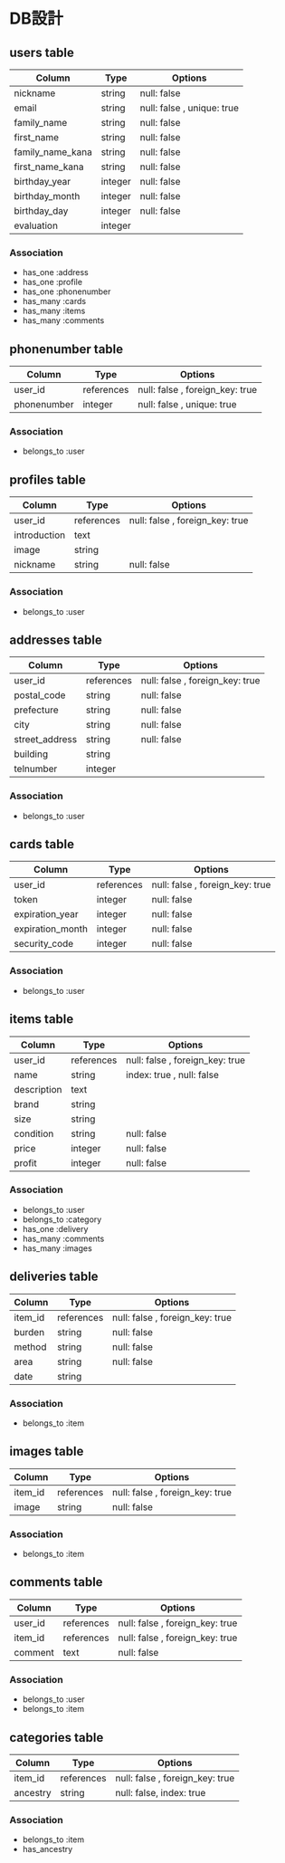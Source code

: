 # DB設計

## users table

|Column|Type|Options|
|------|----|-------|
|nickname|string|null: false|
|email|string|null: false , unique: true|
|family_name|string|null: false|
|first_name|string|null: false|
|family_name_kana|string|null: false|
|first_name_kana|string|null: false|
|birthday_year|integer|null: false|
|birthday_month|integer|null: false|
|birthday_day|integer|null: false|
|evaluation|integer||

### Association
- has_one  :address
- has_one  :profile
- has_one  :phonenumber
- has_many :cards
- has_many :items
- has_many :comments

## phonenumber table

|Column|Type|Options|
|------|----|-------|
|user_id|references|null: false , foreign_key: true|
|phonenumber|integer|null: false , unique: true||

### Association
- belongs_to :user

## profiles table

|Column|Type|Options|
|------|----|-------|
|user_id|references|null: false , foreign_key: true|
|introduction|text||
|image|string||
|nickname|string|null: false|

### Association
- belongs_to :user

## addresses table

|Column|Type|Options|
|------|----|-------|
|user_id|references|null: false , foreign_key: true|
|postal_code|string|null: false|
|prefecture|string|null: false|
|city|string|null: false|
|street_address|string|null: false|
|building|string||
|telnumber|integer||

### Association
- belongs_to :user

## cards table

|Column|Type|Options|
|------|----|-------|
|user_id|references|null: false , foreign_key: true|
|token|integer|null: false|
|expiration_year|integer|null: false|
|expiration_month|integer|null: false|
|security_code|integer|null: false|

### Association
- belongs_to :user

## items table

|Column|Type|Options|
|------|----|-------|
|user_id|references|null: false , foreign_key: true|
|name|string|index: true , null: false|
|description|text||
|brand|string|
|size|string||
|condition|string|null: false|
|price|integer|null: false|
|profit|integer|null: false|

### Association
- belongs_to :user
- belongs_to :category
- has_one :delivery
- has_many :comments
- has_many :images

## deliveries table

|Column|Type|Options|
|------|----|-------|
|item_id|references|null: false , foreign_key: true|
|burden|string|null: false|
|method|string|null: false|
|area|string|null: false|
|date|string|

### Association
- belongs_to :item

## images table

|Column|Type|Options|
|------|----|-------|
|item_id|references|null: false , foreign_key: true|
|image|string|null: false|

### Association
- belongs_to :item

## comments table

|Column|Type|Options|
|------|----|-------|
|user_id|references|null: false , foreign_key: true|
|item_id|references|null: false , foreign_key: true|
|comment|text|null: false|

### Association
- belongs_to :user
- belongs_to :item

## categories table

|Column|Type|Options|
|------|----|-------|
|item_id|references|null: false , foreign_key: true|
|ancestry|string|null: false, index: true|

### Association
- belongs_to :item
- has_ancestry
